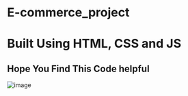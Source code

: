 # E-commerce_project
# Built Using HTML, CSS and JS
## Hope You Find This Code helpful

![image](https://github.com/LiquidFly/E-commerce_project/assets/102209703/7cbc46b7-5bf5-4fd2-a6ca-60c5eb72873f)

